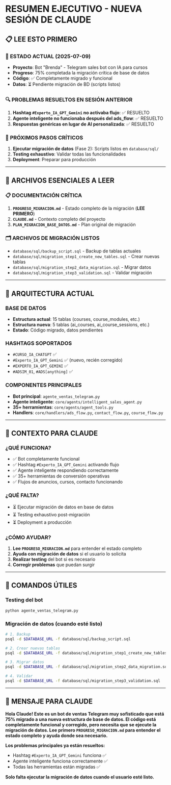# RESUMEN EJECUTIVO - NUEVA SESIÓN DE CLAUDE

## 📋 **LEE ESTO PRIMERO**

### 🎯 **ESTADO ACTUAL (2025-07-09)**
- **Proyecto**: Bot "Brenda" - Telegram sales bot con IA para cursos
- **Progreso**: 75% completada la migración crítica de base de datos
- **Código**: ✅ Completamente migrado y funcional
- **Datos**: ⏳ Pendiente migración de BD (scripts listos)

### 🔍 **PROBLEMAS RESUELTOS EN SESIÓN ANTERIOR**
1. **Hashtag `#Experto_IA_GPT_Gemini` no activaba flujo**: ✅ RESUELTO
2. **Agente inteligente no funcionaba después del ads_flow**: ✅ RESUELTO
3. **Respuestas genéricas en lugar de AI personalizada**: ✅ RESUELTO

### 🚨 **PRÓXIMOS PASOS CRÍTICOS**
1. **Ejecutar migración de datos** (Fase 2): Scripts listos en `database/sql/`
2. **Testing exhaustivo**: Validar todas las funcionalidades
3. **Deployment**: Preparar para producción

---

## 📖 **ARCHIVOS ESENCIALES A LEER**

### 📋 **DOCUMENTACIÓN CRÍTICA**
1. **`PROGRESO_MIGRACION.md`** - Estado completo de la migración (**LEE PRIMERO**)
2. **`CLAUDE.md`** - Contexto completo del proyecto
3. **`PLAN_MIGRACION_BASE_DATOS.md`** - Plan original de migración

### 🗂️ **ARCHIVOS DE MIGRACIÓN LISTOS**
- `database/sql/backup_script.sql` - Backup de tablas actuales
- `database/sql/migration_step1_create_new_tables.sql` - Crear nuevas tablas
- `database/sql/migration_step2_data_migration.sql` - Migrar datos
- `database/sql/migration_step3_validation.sql` - Validar migración

---

## 🔧 **ARQUITECTURA ACTUAL**

### **BASE DE DATOS**
- **Estructura actual**: 15 tablas (courses, course_modules, etc.)
- **Estructura nueva**: 5 tablas (ai_courses, ai_course_sessions, etc.)
- **Estado**: Código migrado, datos pendientes

### **HASHTAGS SOPORTADOS**
- `#CURSO_IA_CHATGPT` ✅
- `#Experto_IA_GPT_Gemini` ✅ (nuevo, recién corregido)
- `#EXPERTO_IA_GPT_GEMINI` ✅
- `#ADSIM_01`, `#ADS[anything]` ✅

### **COMPONENTES PRINCIPALES**
- **Bot principal**: `agente_ventas_telegram.py`
- **Agente inteligente**: `core/agents/intelligent_sales_agent.py`
- **35+ herramientas**: `core/agents/agent_tools.py`
- **Handlers**: `core/handlers/ads_flow.py`, `contact_flow.py`, `course_flow.py`

---

## 🎯 **CONTEXTO PARA CLAUDE**

### **¿QUÉ FUNCIONA?**
- ✅ Bot completamente funcional
- ✅ Hashtag `#Experto_IA_GPT_Gemini` activando flujo
- ✅ Agente inteligente respondiendo correctamente
- ✅ 35+ herramientas de conversión operativas
- ✅ Flujos de anuncios, cursos, contacto funcionando

### **¿QUÉ FALTA?**
- ⏳ Ejecutar migración de datos en base de datos
- ⏳ Testing exhaustivo post-migración
- ⏳ Deployment a producción

### **¿CÓMO AYUDAR?**
1. **Lee `PROGRESO_MIGRACION.md`** para entender el estado completo
2. **Ayuda con migración de datos** si el usuario lo solicita
3. **Realizar testing** del bot si es necesario
4. **Corregir problemas** que puedan surgir

---

## 🚀 **COMANDOS ÚTILES**

### **Testing del bot**
```bash
python agente_ventas_telegram.py
```

### **Migración de datos** (cuando esté listo)
```bash
# 1. Backup
psql -d $DATABASE_URL -f database/sql/backup_script.sql

# 2. Crear nuevas tablas
psql -d $DATABASE_URL -f database/sql/migration_step1_create_new_tables.sql

# 3. Migrar datos
psql -d $DATABASE_URL -f database/sql/migration_step2_data_migration.sql

# 4. Validar
psql -d $DATABASE_URL -f database/sql/migration_step3_validation.sql
```

---

## 🎯 **MENSAJE PARA CLAUDE**

**Hola Claude! Este es un bot de ventas Telegram muy sofisticado que está 75% migrado a una nueva estructura de base de datos. El código está completamente funcional y corregido, pero necesita que se ejecute la migración de datos. Lee primero `PROGRESO_MIGRACION.md` para entender el estado completo y ayuda donde sea necesario.**

**Los problemas principales ya están resueltos:**
- Hashtag `#Experto_IA_GPT_Gemini` funciona ✅
- Agente inteligente funciona correctamente ✅
- Todas las herramientas están migradas ✅

**Solo falta ejecutar la migración de datos cuando el usuario esté listo.**